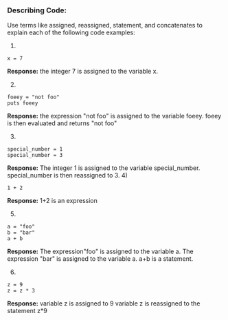 ### Describing Code:

Use terms like assigned, reassigned, statement, and concatenates to explain each of the following code examples:

1)

```
x = 7
```

**Response:**
the integer 7 is assigned to the variable x.

2)

```
foeey = "not foo"
puts foeey
```

**Response:**
the expression "not foo" is assigned to the variable foeey.
foeey is then evaluated and returns "not foo"

3)

```
special_number = 1
special_number = 3
```

**Response:**
The integer 1 is assigned to the variable special_number.
special_number is then reassigned to 3.
4)

```
1 + 2
```
**Response:**
1+2 is an expression

5)

```
a = "foo"
b = "bar"
a + b

```

**Response:**
The expression"foo" is assigned to the variable a.
The expression "bar" is assigned to the variable a.
a+b is a statement.

6)

```
z = 9
z = z * 3
```

**Response:**
variable z is assigned to 9
variable z is reassigned to the statement z*9
